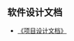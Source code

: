 ## 软件设计文档
* [《项目设计文档》](https://github.com/uml163/UML/blob/master/report/documents/soft_design.md?raw=true)
